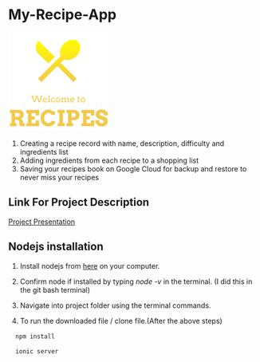 # My-Recipe-App

![Recipe Logo](https://github.com/diamondAbhishek/My-Recipe-App/blob/master/src/assets/imgs/Git%20Logo.png "Logo")

1. Creating a recipe record with name, description, difficulty and ingredients list
1. Adding ingredients from each recipe to a shopping list
1. Saving your recipes book on Google Cloud for backup and restore to never miss your recipes

## Link For Project Description
[Project Presentation](https://docs.google.com/presentation/d/1ISDc38XOiWsnLrio1rcVyaJtVSxWIWIF9aSavfqtvGI/edit?usp=sharing "Click Me")


## Nodejs installation
1. Install nodejs from [here](https://nodejs.org/en/) on your computer.
    
1. Confirm node if installed by typing *node -v* in the terminal. (I did this in the git bash terminal)

1. Navigate into project folder using the terminal commands.

1. To run the downloaded file / clone file.(After the above steps)
```
  npm install
```
```
  ionic server
```
